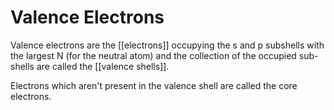 # Valence Electrons

Valence electrons are the [[electrons]] occupying the s and p subshells with the largest N (for the neutral atom) and the collection of the occupied sub-shells are called the [[valence shells]].

Electrons which aren't present in the valence shell are called the core electrons.